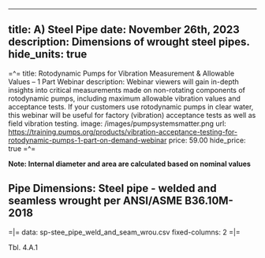-----
title: A) Steel Pipe
date: November 26th, 2023
description: Dimensions of wrought steel pipes.
hide_units: true
-----

=^=
title: Rotodynamic Pumps for Vibration Measurement & Allowable Values – 1 Part Webinar
description: Webinar viewers will gain in-depth insights into critical measurements made on non-rotating components of rotodynamic pumps, including maximum allowable vibration values and acceptance tests. If your customers use rotodynamic pumps in clear water, this webinar will be useful for factory (vibration) acceptance tests as well as field vibration testing.
image: /images/pumpsystemsmatter.png
url: https://training.pumps.org/products/vibration-acceptance-testing-for-rotodynamic-pumps-1-part-on-demand-webinar
price: 59.00
hide_price: true
=^=

**Note: Internal diameter and area are calculated based on nominal values**

## Pipe Dimensions: Steel pipe - welded and seamless wrought per ANSI/ASME B36.10M-2018

=|=
data: sp-stee_pipe_weld_and_seam_wrou.csv
fixed-columns: 2
=|=
<div class="table-label">Tbl. 4.A.1</div>
